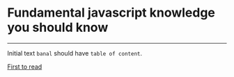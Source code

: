 # Fundamental javascript knowledge you should know
---
Initial text
`banal` should have `table of content`.

[First to read](https://github.com/benoror/ama/issues/1 "Behonor ama")
